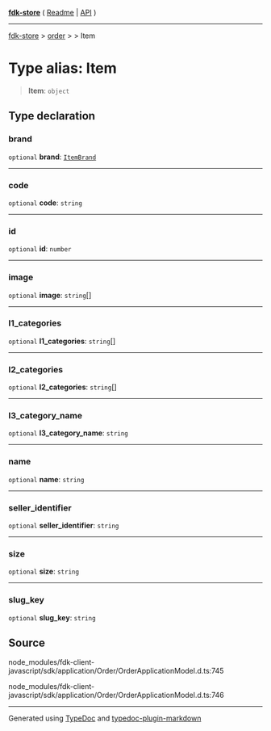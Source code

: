 [**fdk-store**](../../../README.md) ( [Readme](../../../README.md) \| [API](../../../API.md) )

---

[fdk-store](../../../API.md) > [order](../../README.md) > [<internal>](../README.md) > Item

# Type alias: Item

> **Item**: `object`

## Type declaration

### brand

`optional` **brand**: [`ItemBrand`](type-alias.ItemBrand.md)

---

### code

`optional` **code**: `string`

---

### id

`optional` **id**: `number`

---

### image

`optional` **image**: `string`[]

---

### l1_categories

`optional` **l1_categories**: `string`[]

---

### l2_categories

`optional` **l2_categories**: `string`[]

---

### l3_category_name

`optional` **l3_category_name**: `string`

---

### name

`optional` **name**: `string`

---

### seller_identifier

`optional` **seller_identifier**: `string`

---

### size

`optional` **size**: `string`

---

### slug_key

`optional` **slug_key**: `string`

## Source

node_modules/fdk-client-javascript/sdk/application/Order/OrderApplicationModel.d.ts:745

node_modules/fdk-client-javascript/sdk/application/Order/OrderApplicationModel.d.ts:746

---

Generated using [TypeDoc](https://typedoc.org/) and [typedoc-plugin-markdown](https://www.npmjs.com/package/typedoc-plugin-markdown)
